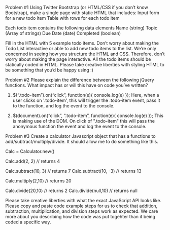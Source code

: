 Problem #1
  Using Twitter Bootstrap (or HTML/CSS if you don’t know Bootstrap), make a single page with static HTML that includes:
  Input form for a new todo item
  Table with rows for each todo item

  Each todo item contains the following data elements
  Name (string)
  Topic (Array of strings)
  Due Date (date)
  Completed (boolean)

  Fill in the HTML with 5 example todo items.
  Don’t worry about making the Todo List interactive or able to add new todo items to the list. We’re only concerned in seeing how you structure the HTML and CSS. Therefore, don’t worry about making the page interactive. All the todo items should be statically coded in HTML.
  Please take creative liberties with styling HTML to be something that you’d be happy using :)


Problem #2
  Please explain the difference between the following jQuery functions. What impact has or will this have on code you’ve written?

  1. $(“.todo-item”).on(“click”, function(e){ console.log(e) });
  Here, when a user clicks on '.todo-item', this will trigger the .todo-item event, pass it to the function, and log the event to the console.

  2. $(document).on(“click”, “.todo-item”, function(e){ console.log(e) });
  This is making use of the DOM. On click of ".todo-item" this will pass the anonymous function the event and log the event to the console.


Problem #3
  Create a calculator Javascript object that has a functions to add/subtract/multiply/divide. It should allow me to do something like this.

  Calc = Calculator.new()

  Calc.add(2, 2)     // returns 4

  Calc.subtract(10, 3) // returns 7
  Calc.subtract(10, -3) // returns 13

  Calc.multiply(2,10) // returns 20

  Calc.divide(20,10) // returns 2
  Calc.divide(null,10) // returns null

  Please take creative liberties with what the exact JavaScript API looks like. Please copy and paste code example steps for us to check that addition, subtraction, multiplication, and division steps work as expected. We care more about you describing how the code was put togehter than it being coded a specific way.
